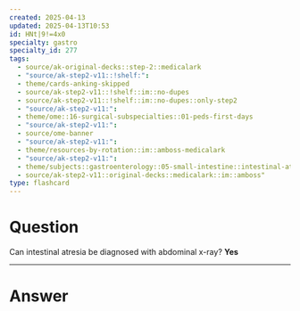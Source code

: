 ```yaml
---
created: 2025-04-13
updated: 2025-04-13T10:53
id: HNt|9!=4x0
specialty: gastro
specialty_id: 277
tags:
  - source/ak-original-decks::step-2::medicalark
  - "source/ak-step2-v11::!shelf:": 
  - theme/cards-anking-skipped
  - source/ak-step2-v11::!shelf::im::no-dupes
  - source/ak-step2-v11::!shelf::im::no-dupes::only-step2
  - "source/ak-step2-v11:": 
  - theme/ome::16-surgical-subspecialties::01-peds-first-days
  - "source/ak-step2-v11:": 
  - source/ome-banner
  - "source/ak-step2-v11:": 
  - theme/resources-by-rotation::im::amboss-medicalark
  - "source/ak-step2-v11:": 
  - theme/subjects::gastroenterology::05-small-intestine::intestinal-atresia
  - source/ak-step2-v11::original-decks::medicalark::im::amboss"
type: flashcard
---
```


# Question
Can intestinal atresia be diagnosed with abdominal x-ray?   **Yes**

---

# Answer
